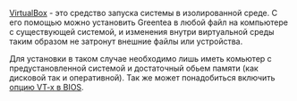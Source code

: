 [VirtualBox](https://ru.wikipedia.org/wiki/VirtualBox) - это средство запуска системы в изолированной среде. 
С его помощью можно установить Greentea в любой файл на компьютере с существующей системой, 
и изменения внутри виртуальной среды таким образом не затронут внешние файлы или устройства.

Для установки в таком случае необходимо лишь иметь комьютер с предустановленной системой и достаточный обьем памяти
(как дисковой так и оперативной).
Так же может понадобиться включить [опцию VT-x в BIOS](http://www.nastrojkabios.ru/protsessor/virtualization-technologiiu-apparatnoy-virtualizatsii-s-foto.html).




